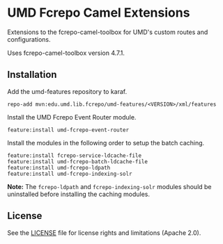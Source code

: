 # UMD Fcrepo Camel Extensions
Extensions to the fcrepo-camel-toolbox for UMD's custom routes and configurations.

Uses fcrepo-camel-toolbox version 4.7.1.

## Installation
Add the umd-features repository to karaf.

```
repo-add mvn:edu.umd.lib.fcrepo/umd-features/<VERSION>/xml/features
```

Install the UMD Fcrepo Event Router module.

```
feature:install umd-fcrepo-event-router
```

Install the modules in the following order to setup the batch caching.

```
feature:install fcrepo-service-ldcache-file
feature:install umd-fcrepo-batch-ldcache-file
feature:install umd-fcrepo-ldpath
feature:install umd-fcrepo-indexing-solr
```

**Note:** The `fcrepo-ldpath` and `fcrepo-indexing-solr` modules should be uninstalled before installing the caching modules. 

## License
 
See the [LICENSE](LICENSE.md) file for license rights and limitations (Apache 2.0).
